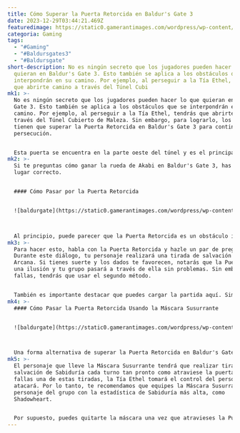 ```yaml
---
title: Cómo Superar la Puerta Retorcida en Baldur's Gate 3
date: 2023-12-29T03:44:21.469Z
featuredimage: https://static0.gamerantimages.com/wordpress/wp-content/uploads/2023/12/gnarled-door-baldurs-gate-3.jpg?q=50&fit=contain&w=1140&h=&dpr=1.5
categoria: Gaming
tags:
  - "#Gaming"
  - "#Baldursgates3"
  - "#Baldursgate"
short-description: No es ningún secreto que los jugadores pueden hacer lo que
  quieran en Baldur's Gate 3. Esto también se aplica a los obstáculos que se
  interpondrán en su camino. Por ejemplo, al perseguir a la Tía Ethel, tendrás
  que abrirte camino a través del Túnel Cubi
mk1: >-
  No es ningún secreto que los jugadores pueden hacer lo que quieran en Baldur's
  Gate 3. Esto también se aplica a los obstáculos que se interpondrán en su
  camino. Por ejemplo, al perseguir a la Tía Ethel, tendrás que abrirte camino a
  través del Túnel Cubierto de Maleza. Sin embargo, para lograrlo, los jugadores
  tienen que superar la Puerta Retorcida en Baldur's Gate 3 para continuar su
  persecución.


  Esta puerta se encuentra en la parte oeste del túnel y es el principal obstáculo entre tú y la Bruja. Como siempre, puedes resolver este problema de varias maneras, si los dados están de tu lado.
mk2: >-
  Si te preguntas cómo ganar la rueda de Akabi en Baldur's Gate 3, has venido al
  lugar correcto.


  #### Cómo Pasar por la Puerta Retorcida


  ![baldurgate](https://static0.gamerantimages.com/wordpress/wp-content/uploads/2023/12/gnarled-door-baldurs-gate-3.jpg?q=50&fit=contain&w=1140&h=&dpr=1.5 "baldurgate")



  Al principio, puede parecer que la Puerta Retorcida es un obstáculo imposible en Baldur's Gate 3. No importa qué ataques o hechizos uses, no se abrirá. Pero, de hecho, esto no es más que una ilusión, en el sentido literal de la palabra. Puedes superar fácilmente la Puerta Retorcida en Baldur's Gate 3 si tienes éxito en la comprobación de Arcana.
mk3: >-
  Para hacer esto, habla con la Puerta Retorcida y hazle un par de preguntas.
  Durante este diálogo, tu personaje realizará una tirada de salvación de
  Arcana. Si tienes suerte y los dados te favorecen, notarás que la Puerta es
  una ilusión y tu grupo pasará a través de ella sin problemas. Sin embargo, si
  fallas, tendrás que usar el segundo método.


  También es importante destacar que puedes cargar la partida aquí. Simplemente guarda tu juego antes de interactuar con la Puerta Retorcida para repetir la comprobación de Arcana una y otra vez.
mk4: >-
  #### Cómo Pasar la Puerta Retorcida Usando la Máscara Susurrante


  ![baldurgate](https://static0.gamerantimages.com/wordpress/wp-content/uploads/2023/12/gnarled-door-bg3-new-2.jpg?q=50&fit=crop&w=1500&dpr=1.5 "baldurgate")



  Una forma alternativa de superar la Puerta Retorcida en Baldur's Gate 3 es usando las Máscaras Susurrantes. Puedes encontrar varias de estas máscaras en la mesa junto a la puerta. Cuando al menos una de ellas esté equipada en un miembro de tu grupo, podrás pasar por la Puerta Retorcida sin dificultades. Sin embargo, este método tiene riesgos elevados.
mk5: >-
  El personaje que lleve la Máscara Susurrante tendrá que realizar tiradas de
  salvación de Sabiduría cada turno tan pronto como atraviese la puerta. Si
  fallas una de estas tiradas, la Tía Ethel tomará el control del personaje y te
  atacará. Por lo tanto, te recomendamos que equipes la Máscara Susurrante en el
  personaje del grupo con la estadística de Sabiduría más alta, como
  Shadowheart.


  Por supuesto, puedes quitarte la máscara una vez que atravieses la Puerta Retorcida. Pero en este caso, te enfrentarás a oponentes fuertes: la Máscara del Arrepentimiento, la Máscara de la Venganza, la Máscara del Terror y la Máscara de la Servidumbre. Entonces, si quieres evitar la batalla, corre por el Túnel Cubierto de Maleza lo más rápido posible sin quitarte la Máscara Susurrante.
---
```

